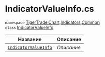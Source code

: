 
# IndicatorValueInfo.cs
`namespace` [TigerTrade.Chart](../../../../TigerTrade.Chart.md).[Indicators](../../../../TigerTrade.Chart/Indicators.md).[Common](../../../../TigerTrade.Chart/Indicators/Common.md)  
    `class` [IndicatorValueInfo](../IndicatorValueInfo.cs.md)

| Название | Описание |
| --- | --- |
| [`IndicatorValueInfo`](./Методы/IndicatorValueInfo.md) | *Описание* |
